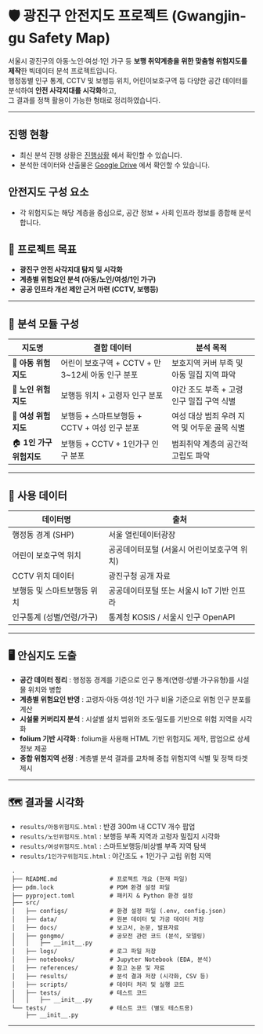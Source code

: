 # 🛡️ 광진구 안전지도 프로젝트 (Gwangjin-gu Safety Map)

서울시 광진구의 아동·노인·여성·1인 가구 등 **보행 취약계층을 위한 맞춤형 위험지도를 제작**한 빅데이터 분석 프로젝트입니다.  
행정동별 인구 통계, CCTV 및 보행등 위치, 어린이보호구역 등 다양한 공간 데이터를 분석하여 **안전 사각지대를 시각화**하고,  
그 결과를 정책 활용이 가능한 형태로 정리하였습니다.

---


 ## 진행 현황
 
 - 최신 분석 진행 상황은 [진행상황](./src/docs/progress.md) 에서 확인할 수 있습니다.
 - 분석한 데이터와 산출물은 [Google Drive](https://drive.google.com/drive/folders/1t41kv9clGk9z6wL-iAlTC1Sx7RrJ8Oio?hl=ko) 에서 확인할 수 있습니다.
 
 ## 안전지도 구성 요소
 - 각 위험지도는 해당 계층을 중심으로, 공간 정보 + 사회 인프라 정보를 종합해 분석합니다.

   

## 📌 프로젝트 목표

- **광진구 안전 사각지대 탐지 및 시각화**
- **계층별 위험요인 분석 (아동/노인/여성/1인 가구)**
- **공공 인프라 개선 제안 근거 마련 (CCTV, 보행등)**

---

## 🧭 분석 모듈 구성

| 지도명               | 결합 데이터                                                  | 분석 목적                                         |
|--------------------|-------------------------------------------------------------|--------------------------------------------------|
| 👧 **아동 위험지도**    | 어린이 보호구역 + CCTV + 만 3~12세 아동 인구 분포             | 보호지역 커버 부족 및 아동 밀집 지역 파악            |
| 👵 **노인 위험지도**    | 보행등 위치 + 고령자 인구 분포                                 | 야간 조도 부족 + 고령 인구 밀집 구역 식별            |
| 👩 **여성 위험지도**    | 보행등 + 스마트보행등 + CCTV + 여성 인구 분포                  | 여성 대상 범죄 우려 지역 및 어두운 골목 식별         |
| 🏠 **1인 가구 위험지도** | 보행등 + CCTV + 1인가구 인구 분포                              | 범죄취약 계층의 공간적 고립도 파악                  |

---

## 🧾 사용 데이터

| 데이터명                   | 출처                                      |
|---------------------------|------------------------------------------|
| 행정동 경계 (SHP)          | 서울 열린데이터광장                       |
| 어린이 보호구역 위치        | 공공데이터포털 (서울시 어린이보호구역 위치)   |
| CCTV 위치 데이터           | 광진구청 공개 자료                         |
| 보행등 및 스마트보행등 위치 | 공공데이터포털 또는 서울시 IoT 기반 인프라   |
| 인구통계 (성별/연령/가구)   | 통계청 KOSIS / 서울시 인구 OpenAPI        |

---

## 🖥️ 안심지도 도출

- **공간 데이터 정리** : 행정동 경계를 기준으로 인구 통계(연령·성별·가구유형)를 시설물 위치와 병합
- **계층별 위험요인 반영** : 고령자·아동·여성·1인 가구 비율 기준으로 위험 인구 분포를 계산
- **시설물 커버리지 분석** : 시설별 설치 범위와 조도·밀도를 기반으로 위험 지역을 시각화
- **folium 기반 시각화** : folium을 사용해 HTML 기반 위험지도 제작, 팝업으로 상세정보 제공
- **종합 위험지역 선정** : 계층별 분석 결과를 교차해 중첩 위험지역 식별 및 정책 타겟 제시

---

## 🗺️ 결과물 시각화

- `results/아동위험지도.html` : 반경 300m 내 CCTV 개수 팝업
- `results/노인위험지도.html` : 보행등 부족 지역과 고령자 밀집지 시각화
- `results/여성위험지도.html` : 스마트보행등/비상벨 부족 지역 탐색
- `results/1인가구위험지도.html` : 야간조도 + 1인가구 고립 위험 지역


```plaintext
 .
 ├── README.md               # 프로젝트 개요 (현재 파일)
 ├── pdm.lock                # PDM 환경 설정 파일
 ├── pyproject.toml          # 패키지 & Python 환경 설정
 ├── src/
 │   ├── configs/            # 환경 설정 파일 (.env, config.json)
 │   ├── data/               # 원본 데이터 및 가공 데이터 저장
 │   ├── docs/               # 보고서, 논문, 발표자료
 │   ├── gongmo/             # 공모전 관련 코드 (분석, 모델링)
 │   │   ├── __init__.py
 │   ├── logs/               # 로그 파일 저장
 │   ├── notebooks/          # Jupyter Notebook (EDA, 분석)
 │   ├── references/         # 참고 논문 및 자료
 │   ├── results/            # 분석 결과 저장 (시각화, CSV 등)
 │   ├── scripts/            # 데이터 처리 및 실행 코드
 │   ├── tests/              # 테스트 코드
 │   │   ├── __init__.py
 └── tests/                  # 테스트 코드 (별도 테스트용)
     ├── __init__.py
 ```

---
